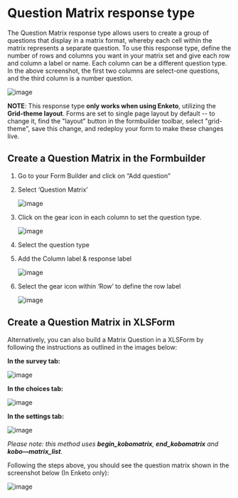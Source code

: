 # Question Matrix response type

The Question Matrix response type allows users to create a group of questions that display in a matrix format, whereby each cell within the matrix represents a separate question. To use this response type, define the number of rows and columns you want in your matrix set and give each row and column a label or name. Each column can be a different question type. In the above screenshot, the first two columns are select-one questions, and the third column is a number question.

![image](/images/matrix_response/matrix_example.png)

**NOTE**: This response type **only works when using Enketo**, utilizing the **Grid-theme layout**. Forms are set to single page layout by default -- to change it, find the "layout" button in the formbuilder toolbar, select "grid-theme", save this change, and redeploy your form to make these changes live.

## Create a Question Matrix in the Formbuilder

1. Go to your Form Builder and click on “Add question”
2. Select ‘Question Matrix’

    ![image](/images/matrix_response/question_matrix.png)

3. Click on the gear icon in each column to set the question type.

    ![image](/images/matrix_response/question_type.png)

4. Select the question type

5. Add the Column label & response label

    ![image](/images/matrix_response/label_response.png)

6. Select the gear icon within ‘Row’ to define the row label

    ![image](/images/matrix_response/row.png)

## Create a Question Matrix in XLSForm

Alternatively, you can also build a Matrix Question in a XLSForm by following the instructions as outlined in the images below:

**In the survey tab:**

![image](/images/matrix_response/survey_xls.png)

**In the choices tab:**

![image](/images/matrix_response/choices_xls.png)

**In the settings tab:**

![image](/images/matrix_response/settings_xls.png)

_Please note: this method uses **begin_kobomatrix**, **end_kobomatrix** and **kobo—matrix_list**._

Following the steps above, you should see the question matrix shown in the screenshot below (In Enketo only):

![image](/images/matrix_response/preview.png)
